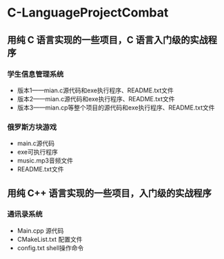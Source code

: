 # C-LanguageProjectCombat

## 用纯 C 语言实现的一些项目，C 语言入门级的实战程序


### 学生信息管理系统
* 版本1——mian.c源代码和exe执行程序、README.txt文件
* 版本2——mian.c源代码和exe执行程序、README.txt文件
* 版本3——mian.cp等整个项目的源代码和exe执行程序、README.txt文件

### 俄罗斯方块游戏
* main.c源代码
* exe可执行程序
* music.mp3音频文件
* README.txt文件


## 用纯 C++ 语言实现的一些项目，入门级的实战程序

### 通讯录系统
* Main.cpp 源代码
* CMakeList.txt 配置文件
* config.txt shell操作命令
